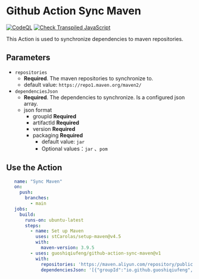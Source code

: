 # Github Action Sync Maven

[![CodeQL](https://github.com/guoshiqiufeng/github-action-async-maven/actions/workflows/codeql-analysis.yml/badge.svg)](https://github.com/guoshiqiufeng/github-action-async-maven/actions/workflows/codeql-analysis.yml)
[![Check Transpiled JavaScript](https://github.com/guoshiqiufeng/github-action-async-maven/actions/workflows/check-dist.yml/badge.svg)](https://github.com/guoshiqiufeng/github-action-async-maven/actions/workflows/check-dist.yml)

This Action is used to synchronize dependencies to maven repositories. 

## Parameters

- `repositories` 
  - **Required**. The maven repositories to synchronize to.
  - default value: `https://repo1.maven.org/maven2/`
- `dependenciesJson`
  - **Required**. The dependencies to synchronize. Is a configured json array.
  - json format
    - groupId **Required**
    - artifactId **Required**
    - version **Required**
    - packaging  **Required**
      - default value: `jar`
      - Optional values：`jar` 、`pom`

## Use the Action

```yaml
   name: "Sync Maven"
   on:
     push:
       branches:
         - main
   jobs:
     build:
       runs-on: ubuntu-latest
       steps:
         - name: Set up Maven
           uses: stCarolas/setup-maven@v4.5
           with:
             maven-version: 3.9.5
         - uses: guoshiqiufeng/github-action-sync-maven@v1
           with:
             repositories: 'https://maven.aliyun.com/repository/public'
             dependenciesJson: '[{"groupId":"io.github.guoshiqiufeng", "artifactId":"loki", "version":"0.8.1"},{"groupId":"io.github.guoshiqiufeng", "artifactId":"loki-spring-boot-starter", "version":"0.8.1"}]'

```


